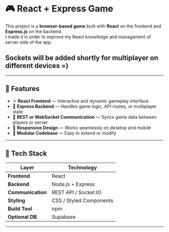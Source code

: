 # 🎮 React + Express Game

This project is a **browser-based game** built with **React** on the frontend and **Express.js** on the backend.  
I made it in order to improve my React knowledge and management of server side of the app. 
## Sockets will be added shortly for multiplayer on different devices =)

---

## 🚀 Features

- ⚛️ **React Frontend** — Interactive and dynamic gameplay interface  
- 🧠 **Express Backend** — Handles game logic, API routes, or multiplayer state  
- 🔄 **REST or WebSocket Communication** — Syncs game data between players or server  
- 🎨 **Responsive Design** — Works seamlessly on desktop and mobile  
- 🧰 **Modular Codebase** — Easy to extend or modify  

---

## 🧱 Tech Stack

| Layer | Technology |
|--------|-------------|
| **Frontend** | React |
| **Backend** | Node.js + Express |
| **Communication** | REST API / Socket.IO |
| **Styling** | CSS / Styled Components |
| **Build Tool** | npm |
| **Optional DB** | Supabase |

---

